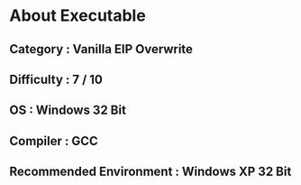 
# About Executable

## Category : Vanilla EIP Overwrite

## Difficulty : 7 / 10

## OS : Windows 32 Bit 

## Compiler : GCC

## Recommended Environment : Windows XP 32 Bit


